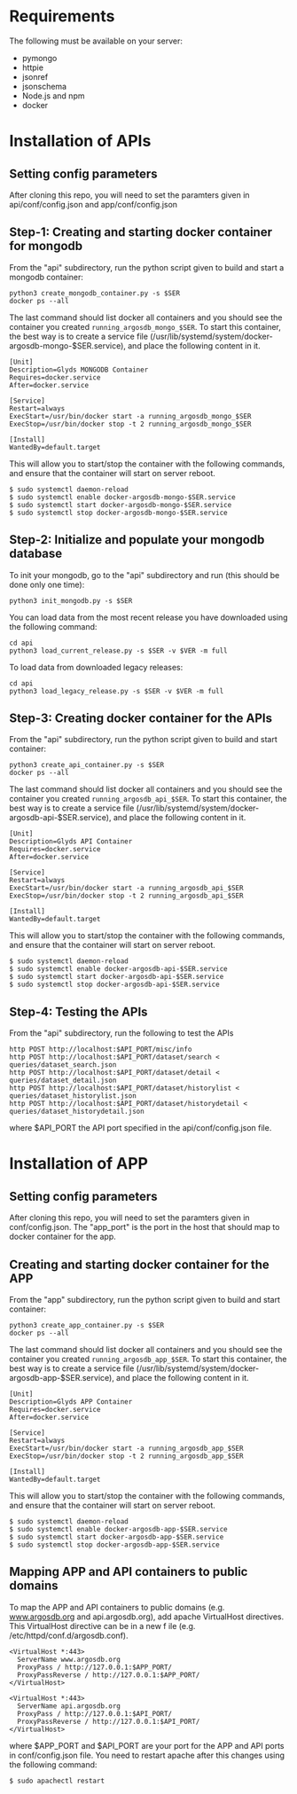 # Requirements
The following must be available on your server:

* pymongo
* httpie
* jsonref
* jsonschema
* Node.js and npm
* docker


# Installation of APIs

## Setting config parameters
After cloning this repo, you will need to set the paramters given in
api/conf/config.json and app/conf/config.json 


## Step-1: Creating and starting docker container for mongodb
From the "api" subdirectory, run the python script given to build and start a mongodb container:
  ```
  python3 create_mongodb_container.py -s $SER
  docker ps --all 
  ```
The last command should list docker all containers and you should see the container
you created `running_argosdb_mongo_$SER`. To start this container, the best way is
to create a service file (/usr/lib/systemd/system/docker-argosdb-mongo-$SER.service),
and place the following content in it. 

  ```
  [Unit]
  Description=Glyds MONGODB Container
  Requires=docker.service
  After=docker.service

  [Service]
  Restart=always
  ExecStart=/usr/bin/docker start -a running_argosdb_mongo_$SER
  ExecStop=/usr/bin/docker stop -t 2 running_argosdb_mongo_$SER

  [Install]
  WantedBy=default.target
  ```

This will allow you to start/stop the container with the following commands, and ensure
that the container will start on server reboot.

  ```
  $ sudo systemctl daemon-reload 
  $ sudo systemctl enable docker-argosdb-mongo-$SER.service
  $ sudo systemctl start docker-argosdb-mongo-$SER.service
  $ sudo systemctl stop docker-argosdb-mongo-$SER.service
  ```


## Step-2: Initialize and populate your mongodb database
To init your mongodb, go to the "api" subdirectory and run (this should be done only one time):
  ```
  python3 init_mongodb.py -s $SER
  ```

You can load data from the most recent release you have downloaded using 
the following command:
  ```
  cd api
  python3 load_current_release.py -s $SER -v $VER -m full
  ```

To load data from downloaded legacy releases:
  ```
  cd api
  python3 load_legacy_release.py -s $SER -v $VER -m full
  ```
      
## Step-3: Creating docker container for the APIs
From the "api" subdirectory, run the python script given to build and start container:
  ```
  python3 create_api_container.py -s $SER
  docker ps --all
  ```
The last command should list docker all containers and you should see the container
you created `running_argosdb_api_$SER`. To start this container, the best way is
to create a service file (/usr/lib/systemd/system/docker-argosdb-api-$SER.service),
and place the following content in it.

  ```
  [Unit]
  Description=Glyds API Container
  Requires=docker.service
  After=docker.service

  [Service]
  Restart=always
  ExecStart=/usr/bin/docker start -a running_argosdb_api_$SER
  ExecStop=/usr/bin/docker stop -t 2 running_argosdb_api_$SER

  [Install]
  WantedBy=default.target
  ```
This will allow you to start/stop the container with the following commands, and ensure
that the container will start on server reboot.

  ```
  $ sudo systemctl daemon-reload 
  $ sudo systemctl enable docker-argosdb-api-$SER.service
  $ sudo systemctl start docker-argosdb-api-$SER.service
  $ sudo systemctl stop docker-argosdb-api-$SER.service
  ```


## Step-4: Testing the APIs
From the "api" subdirectory, run the following to test the APIs

  ```
  http POST http://localhost:$API_PORT/misc/info
  http POST http://localhost:$API_PORT/dataset/search < queries/dataset_search.json
  http POST http://localhost:$API_PORT/dataset/detail < queries/dataset_detail.json
  http POST http://localhost:$API_PORT/dataset/historylist < queries/dataset_historylist.json
  http POST http://localhost:$API_PORT/dataset/historydetail < queries/dataset_historydetail.json
  ```
where $API_PORT the API port specified in the api/conf/config.json file.


# Installation of APP

## Setting config parameters
After cloning this repo, you will need to set the paramters given in
conf/config.json. The "app_port" is the port in the host that should 
map to docker container for the app.


## Creating and starting docker container for the APP

From the "app" subdirectory, run the python script given to build and start container:
  ```
  python3 create_app_container.py -s $SER
  docker ps --all
  ```
The last command should list docker all containers and you should see the container
you created `running_argosdb_app_$SER`. To start this container, the best way is
to create a service file (/usr/lib/systemd/system/docker-argosdb-app-$SER.service),
and place the following content in it.

  ```
  [Unit]
  Description=Glyds APP Container
  Requires=docker.service
  After=docker.service

  [Service]
  Restart=always
  ExecStart=/usr/bin/docker start -a running_argosdb_app_$SER
  ExecStop=/usr/bin/docker stop -t 2 running_argosdb_app_$SER

  [Install]
  WantedBy=default.target
  ```
This will allow you to start/stop the container with the following commands, and ensure
that the container will start on server reboot.

  ```
  $ sudo systemctl daemon-reload 
  $ sudo systemctl enable docker-argosdb-app-$SER.service
  $ sudo systemctl start docker-argosdb-app-$SER.service
  $ sudo systemctl stop docker-argosdb-app-$SER.service
  ```


## Mapping APP and API containers to public domains
To map the APP and API containers to public domains (e.g. www.argosdb.org and api.argosdb.org),
add apache VirtualHost directives. This VirtualHost directive can be in a new f
ile (e.g. /etc/httpd/conf.d/argosdb.conf).

  ```
  <VirtualHost *:443>
    ServerName www.argosdb.org
    ProxyPass / http://127.0.0.1:$APP_PORT/
    ProxyPassReverse / http://127.0.0.1:$APP_PORT/
  </VirtualHost>

  <VirtualHost *:443>
    ServerName api.argosdb.org
    ProxyPass / http://127.0.0.1:$API_PORT/
    ProxyPassReverse / http://127.0.0.1:$API_PORT/
  </VirtualHost>
  ```

where $APP_PORT and $API_PORT are your port for the APP and API ports 
in conf/config.json file. You need to restart apache after this changes using 
the following command:

   ```
   $ sudo apachectl restart 
   ```








